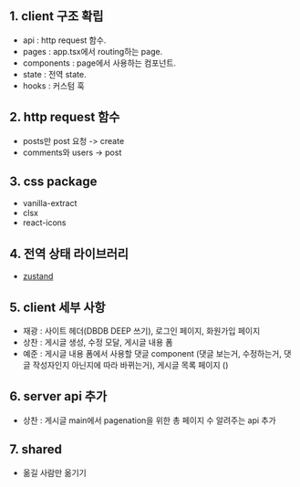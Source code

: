 ## 1. client 구조 확립
- api : http request 함수.
- pages : app.tsx에서 routing하는 page.
- components : page에서 사용하는 컴포넌트.
- state : 전역 state.
- hooks : 커스텀 훅

## 2. http request 함수
- posts만 post 요청 -> create
- comments와 users -> post

## 3. css package
- vanilla-extract
- clsx
- react-icons

## 4. 전역 상태 라이브러리
- [zustand](https://zustand-demo.pmnd.rs/)

## 5. client 세부 사항
- 재광 : 사이트 헤더(DBDB DEEP 쓰기), 로그인 페이지, 화원가입 페이지
- 상찬 : 게시글 생성, 수정 모달, 게시글 내용 폼
- 예준 : 게시글 내용 폼에서 사용할 댓글 component (댓글 보는거, 수정하는거, 댓글 작성자인지 아닌지에 따라 바뀌는거), 게시글 목록 페이지 ()

## 6. server api 추가
- 상찬 : 게시글 main에서 pagenation을 위한 총 페이지 수 알려주는 api 추가

## 7. shared
- 옮길 사람만 옮기기